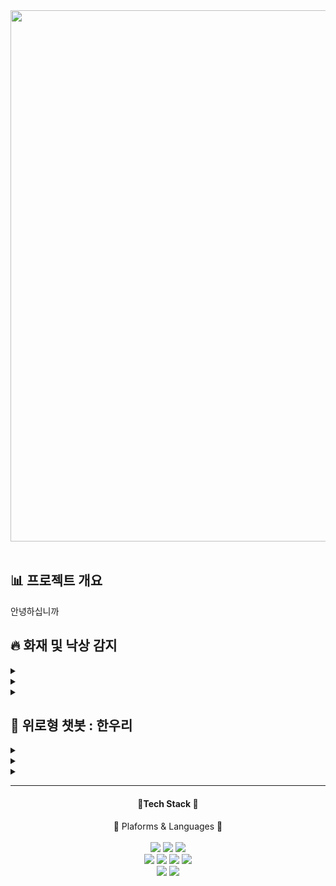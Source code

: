 <div align= "center">
  <img width="850" src="https://i.esdrop.com/d/f/CcSudjZ5R8/permf9tpHa.png">
</div>
<br>
<div style=>



<h2> 📊 프로젝트 개요 </h2>

<div>
<p> 안녕하십니까
</div>


<h2> 🔥 화재 및 낙상 감지 </h2>

<div>

<details>
<summary></summary>
</details>
<details>
<summary></summary>
</details>
<details>
<summary></summary>
</details>

<h2> 👭 위로형 챗봇 : 한우리 </h2>

<div>

<details>
<summary></summary>
</details>
<details>
<summary></summary>
</details>
<details>
<summary></summary>
</details>

- - -
<div align = "center">
<h4> 💽Tech Stack 💽 </h4>
<p> 🚋 Plaforms & Languages 💬
<br><br>
<img src = "https://img.shields.io/static/v1?label=Python&message=v3.8&color=red">
<img src = "https://img.shields.io/static/v1?label=Flask&message=2.2.2&color=orange">
<img src = "https://img.shields.io/static/v1?label=Matplotlib&message=3.5.3&color=yellow">
<br>
<img src = "https://img.shields.io/static/v1?label=Numpy&message=1.21.6&color=green">
<img src = "https://img.shields.io/static/v1?label=Opencv-python&message=4.7.0.68&color=blue">
<img src = "https://img.shields.io/static/v1?label=Pandas&message=1.3.5&color=navy">
<img src = "https://img.shields.io/static/v1?label=Torch&message=1.13.1&color=purple">
<br>
<img src = "https://img.shields.io/static/v1?label=&message=HTML&color=brightgreen">
<img src = "https://img.shields.io/static/v1?label=&message=JavaScript&color=coral">
</div>
